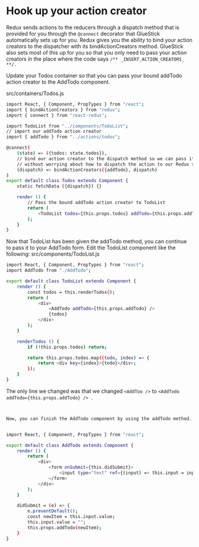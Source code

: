 # Hook up your action creator

Redux sends actions to the reducers through a dispatch method that is provided for you through the ```@connect``` decorator that GlueStick automatically sets up for you. Redux gives you the ability to bind your action creators to the dispatcher with its bindActionCreators method. GlueStick also sets most of this up for you so that you only need to pass your action creators in the place where the code says ```/** _INSERT_ACTION_CREATORS_ **/.```

Update your Todos container so that you can pass your bound addTodo action creator to the AddTodo component.

src/containers/Todos.js

```bash
import React, { Component, PropTypes } from "react";
import { bindActionCreators } from "redux";
import { connect } from "react-redux";

import TodoList from "../components/TodoList";
// import our addTodo action creator
import { addTodo } from "../actions/todos";

@connect(
    (state) => ({todos: state.todos}),
    // bind our action creator to the dispatch method so we can pass it around
    // without worrying about how to dispatch the action to our Redux store
    (dispatch) => bindActionCreators({addTodo}, dispatch)
)
export default class Todos extends Component {
    static fetchData ({dispatch}) {}

    render () {
        // Pass the bound addTodo action creator to TodoList
        return (
            <TodoList todos={this.props.todos} addTodo={this.props.addTodo} />
        );
    }
}
```


Now that TodoList has been given the addTodo method, you can continue to pass it to your AddTodo form. Edit the TodoList component like the following:
src/components/TodoList.js

```bash
import React, { Component, PropTypes } from "react";
import AddTodo from "./AddTodo";

export default class TodoList extends Component {
    render () {
        const todos = this.renderTodos();
        return (
            <div>
                <AddTodo addTodo={this.props.addTodo} />
                {todos}
            </div>
        );
    }

    renderTodos () {
        if (!this.props.todos) return;

        return this.props.todos.map((todo, index) => {
            return <div key={index}>{todo}</div>;
        });
    }
}
```
The only line we changed was that we changed ```<AddToo />``` to ```<AddTodo addTodo={this.props.addTodo} /> ```.

```bash


Now, you can finish the AddTodo component by using the addTodo method. Edit the file and replace your ```// @TODO… ```comment with ```this.props.addTodo(newItem)```;


import React, { Component, PropTypes } from "react";

export default class AddTodo extends Component {
    render () {
        return (
            <div>
                <form onSubmit={this.didSubmit}>
                    <input type="text" ref={(input) => this.input = input} />
                </form>
            </div>
        );
    }

    didSubmit = (e) => {
        e.preventDefault();
        const newItem = this.input.value;
        this.input.value = "";
        this.props.addTodo(newItem);
    }
}

```